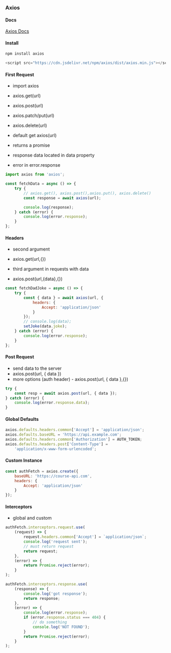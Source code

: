 ### Axios

#### Docs

[Axios Docs](https://axios-http.com/docs/intro)

#### Install

```sh
npm install axios
```

```js
<script src="https://cdn.jsdelivr.net/npm/axios/dist/axios.min.js"></script>
```

#### First Request

-   import axios

-   axios.get(url)
-   axios.post(url)
-   axios.patch/put(url)
-   axios.delete(url)

-   default get axios(url)

-   returns a promise
-   response data located in data property
-   error in error.response

```js
import axios from 'axios';

const fetchData = async () => {
    try {
        // axios.get(), axios.post(),axios.put(), axios.delete()
        const response = await axios(url);

        console.log(response);
    } catch (error) {
        console.log(error.response);
    }
};
```

#### Headers

-   second argument
-   axios.get(url,{})

-   third argument in requests with data
-   axios.post(url,{data},{})

```js
const fetchDadJoke = async () => {
    try {
        const { data } = await axios(url, {
            headers: {
                Accept: 'application/json'
            }
        });
        // console.log(data);
        setJoke(data.joke);
    } catch (error) {
        console.log(error.response);
    }
};
```

#### Post Request

-   send data to the server
-   axios.post(url, { data })
-   more options (auth header) - axios.post(url, { data },{})

```js
try {
    const resp = await axios.post(url, { data });
} catch (error) {
    console.log(error.response.data);
}
```

#### Global Defaults

```js
axios.defaults.headers.common['Accept'] = 'application/json';
axios.defaults.baseURL = 'https://api.example.com';
axios.defaults.headers.common['Authorization'] = AUTH_TOKEN;
axios.defaults.headers.post['Content-Type'] =
    'application/x-www-form-urlencoded';
```

#### Custom Instance

```js
const authFetch = axios.create({
    baseURL: 'https://course-api.com',
    headers: {
        Accept: 'application/json'
    }
});
```

#### Interceptors

-   global and custom

```js
authFetch.interceptors.request.use(
    (request) => {
        request.headers.common['Accept'] = `application/json`;
        console.log('request sent');
        // must return request
        return request;
    },
    (error) => {
        return Promise.reject(error);
    }
);

authFetch.interceptors.response.use(
    (response) => {
        console.log('got response');
        return response;
    },
    (error) => {
        console.log(error.response);
        if (error.response.status === 404) {
            // do something
            console.log('NOT FOUND');
        }
        return Promise.reject(error);
    }
);
```
